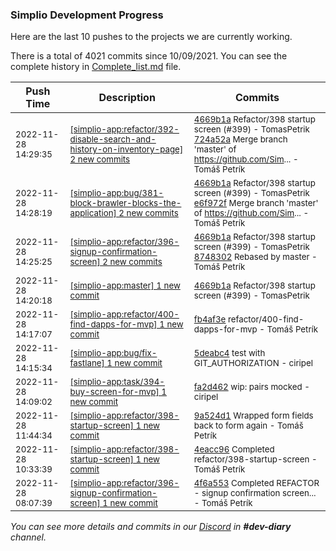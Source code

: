 
### Simplio Development Progress

Here are the last 10 pushes to the projects we are currently working.

There is a total of 4021 commits since 10/09/2021. You can see the complete history in
 [Complete_list.md](Complete_list.md) file.

| Push Time | Description | Commits |
| --- | --- | --- |
| <sub>2022-11-28 14:29:35</sub> | <sub>[[simplio-app:refactor/392\-disable\-search\-and\-history\-on\-inventory\-page] 2 new commits](https://github.com/SimplioOfficial/simplio-app/compare/9b1a2d80f57a...724a52a4bf41)</sub> | <sub>[4669b1a](https://github.com/SimplioOfficial/simplio-app/commit/4669b1a2d1476925f33f74ba3c0b4634f4ba47bc) Refactor/398 startup screen (#399) - TomasPetrik<br>[724a52a](https://github.com/SimplioOfficial/simplio-app/commit/724a52a4bf4134337433fd3f19bb67aa22f2b8dc) Merge branch 'master' of https://github.com/Sim... - Tomáš Petrík</sub> |
| <sub>2022-11-28 14:28:19</sub> | <sub>[[simplio-app:bug/381\-block\-brawler\-blocks\-the\-application] 2 new commits](https://github.com/SimplioOfficial/simplio-app/compare/9709ff3fdd62...e6f972f27084)</sub> | <sub>[4669b1a](https://github.com/SimplioOfficial/simplio-app/commit/4669b1a2d1476925f33f74ba3c0b4634f4ba47bc) Refactor/398 startup screen (#399) - TomasPetrik<br>[e6f972f](https://github.com/SimplioOfficial/simplio-app/commit/e6f972f27084138e7a8763f309e091fbba63bb17) Merge branch 'master' of https://github.com/Sim... - Tomáš Petrík</sub> |
| <sub>2022-11-28 14:25:25</sub> | <sub>[[simplio-app:refactor/396\-signup\-confirmation\-screen] 2 new commits](https://github.com/SimplioOfficial/simplio-app/compare/4f6a55304fb8...8748302e1e6b)</sub> | <sub>[4669b1a](https://github.com/SimplioOfficial/simplio-app/commit/4669b1a2d1476925f33f74ba3c0b4634f4ba47bc) Refactor/398 startup screen (#399) - TomasPetrik<br>[8748302](https://github.com/SimplioOfficial/simplio-app/commit/8748302e1e6b734670f1db6a3793e945eb17f902) Rebased by master - Tomáš Petrík</sub> |
| <sub>2022-11-28 14:20:18</sub> | <sub>[[simplio-app:master] 1 new commit](https://github.com/SimplioOfficial/simplio-app/commit/4669b1a2d1476925f33f74ba3c0b4634f4ba47bc)</sub> | <sub>[4669b1a](https://github.com/SimplioOfficial/simplio-app/commit/4669b1a2d1476925f33f74ba3c0b4634f4ba47bc) Refactor/398 startup screen (#399) - TomasPetrik</sub> |
| <sub>2022-11-28 14:17:07</sub> | <sub>[[simplio-app:refactor/400\-find\-dapps\-for\-mvp] 1 new commit](https://github.com/SimplioOfficial/simplio-app/commit/fb4af3e3685f845b747083f48318a7e45897d86a)</sub> | <sub>[fb4af3e](https://github.com/SimplioOfficial/simplio-app/commit/fb4af3e3685f845b747083f48318a7e45897d86a) refactor/400-find-dapps-for-mvp - Tomáš Petrík</sub> |
| <sub>2022-11-28 14:15:34</sub> | <sub>[[simplio-app:bug/fix\-fastlane] 1 new commit](https://github.com/SimplioOfficial/simplio-app/commit/5deabc44de264ccdea6fce5fba59af07b78ce967)</sub> | <sub>[5deabc4](https://github.com/SimplioOfficial/simplio-app/commit/5deabc44de264ccdea6fce5fba59af07b78ce967) test with GIT_AUTHORIZATION - ciripel</sub> |
| <sub>2022-11-28 14:09:02</sub> | <sub>[[simplio-app:task/394\-buy\-screen\-for\-mvp] 1 new commit](https://github.com/SimplioOfficial/simplio-app/commit/fa2d4623a4186fc90cdf6ab22a7cf61e5502c3d1)</sub> | <sub>[fa2d462](https://github.com/SimplioOfficial/simplio-app/commit/fa2d4623a4186fc90cdf6ab22a7cf61e5502c3d1) wip: pairs mocked - ciripel</sub> |
| <sub>2022-11-28 11:44:34</sub> | <sub>[[simplio-app:refactor/398\-startup\-screen] 1 new commit](https://github.com/SimplioOfficial/simplio-app/commit/9a524d1f1790356bb8d5ee4df46a14c47d4c78fb)</sub> | <sub>[9a524d1](https://github.com/SimplioOfficial/simplio-app/commit/9a524d1f1790356bb8d5ee4df46a14c47d4c78fb) Wrapped form fields back to form again - Tomáš Petrík</sub> |
| <sub>2022-11-28 10:33:39</sub> | <sub>[[simplio-app:refactor/398\-startup\-screen] 1 new commit](https://github.com/SimplioOfficial/simplio-app/commit/4eacc9619f181c9d6c4e5b0db831c4e1aa48bde1)</sub> | <sub>[4eacc96](https://github.com/SimplioOfficial/simplio-app/commit/4eacc9619f181c9d6c4e5b0db831c4e1aa48bde1) Completed refactor/398-startup-screen - Tomáš Petrík</sub> |
| <sub>2022-11-28 08:07:39</sub> | <sub>[[simplio-app:refactor/396\-signup\-confirmation\-screen] 1 new commit](https://github.com/SimplioOfficial/simplio-app/commit/4f6a55304fb8c5ce6df776df0c87129566d0e877)</sub> | <sub>[4f6a553](https://github.com/SimplioOfficial/simplio-app/commit/4f6a55304fb8c5ce6df776df0c87129566d0e877) Completed REFACTOR - signup confirmation screen... - Tomáš Petrík</sub> |

_You can see more details and commits in our [Discord](https://discord.gg/aKhjuwZmdP) in **#dev-diary** channel._
